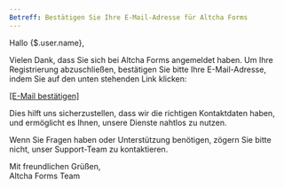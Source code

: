 ```yaml
---
Betreff: Bestätigen Sie Ihre E-Mail-Adresse für Altcha Forms
---
```


Hallo {$.user.name},

Vielen Dank, dass Sie sich bei Altcha Forms angemeldet haben. Um Ihre Registrierung abzuschließen, bestätigen Sie bitte Ihre E-Mail-Adresse, indem Sie auf den unten stehenden Link klicken:

[[E-Mail bestätigen]]({$.link})

Dies hilft uns sicherzustellen, dass wir die richtigen Kontaktdaten haben, und ermöglicht es Ihnen, unsere Dienste nahtlos zu nutzen.

Wenn Sie Fragen haben oder Unterstützung benötigen, zögern Sie bitte nicht, unser Support-Team zu kontaktieren.

Mit freundlichen Grüßen,  
Altcha Forms Team
